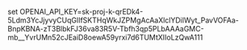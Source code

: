 set OPENAI_API_KEY=sk-proj-k-qrEDk4-5Ldm3YcJjyvyCUqGlIfSKTHqWkJZPMgAcAaXlclYDilWyt_PavVOFAa-BnpKBNA-zT3BlbkFJ36va83R5V-Tbfh3qp5PLbAAAaGMC-mb__YvrUMn52cJEaiD8oewA59yrxi7d6TUMtXIIoLzQwA111
